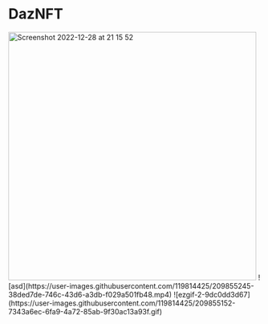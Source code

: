 # DazNFT


<img width="494" alt="Screenshot 2022-12-28 at 21 15 52" src="https://user-images.githubusercontent.com/119814425/209855185-7e44ff90-3751-490a-9490-c33ddc331f25.png">
![asd](https://user-images.githubusercontent.com/119814425/209855245-38ded7de-746c-43d6-a3db-f029a501fb48.mp4)
![ezgif-2-9dc0dd3d67](https://user-images.githubusercontent.com/119814425/209855152-7343a6ec-6fa9-4a72-85ab-9f30ac13a93f.gif)

